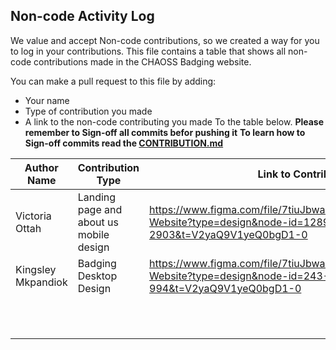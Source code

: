 ## Non-code Activity Log

We value and accept Non-code contributions, so we created a way for you to log in your contributions. This file contains a table that shows all non-code contributions made in the CHAOSS Badging website.

You can make a pull request to this file by adding:

- Your name
- Type of contribution you made
- A link to the non-code contributing you made
  To the table below.
  **Please remember to Sign-off all commits befor pushing it**
  **To learn how to Sign-off commits read the [CONTRIBUTION.md](CONTRIBUTION.md)**

| Author Name        | Contribution Type                       | Link to Contribution                                                                                                 |
| ------------------ | --------------------------------------- | -------------------------------------------------------------------------------------------------------------------- |
| Victoria Ottah     | Landing page and about us mobile design | https://www.figma.com/file/7tiuJbwakgDu15mOjzKTDK/Badging-Website?type=design&node-id=1289-2903&t=V2yaQ9V1yeQ0bgD1-0 |
| Kingsley Mkpandiok | Badging Desktop Design                  | https://www.figma.com/file/7tiuJbwakgDu15mOjzKTDK/Badging-Website?type=design&node-id=243-994&t=V2yaQ9V1yeQ0bgD1-0   |
|                    |                                         |                                                                                                                      |
|                    |                                         |                                                                                                                      |
|                    |                                         |                                                                                                                      |
|                    |                                         |                                                                                                                      |
|                    |                                         |                                                                                                                      |
|                    |                                         |                                                                                                                      |
|                    |                                         |                                                                                                                      |
|                    |                                         |                                                                                                                      |
|                    |                                         |                                                                                                                      |
|                    |                                         |                                                                                                                      |
|                    |                                         |                                                                                                                      |
